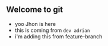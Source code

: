 ## Welcome to git 

- yoo Jhon is here
- this is coming from `dev adrian`
- i'm adding this from feature-branch